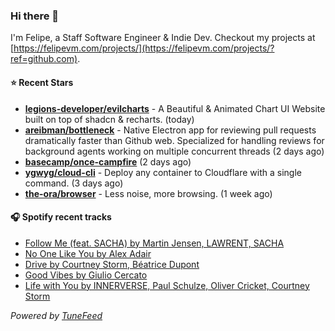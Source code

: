 ### Hi there 👋

I'm Felipe, a Staff Software Engineer & Indie Dev. Checkout my projects at [https://felipevm.com/projects/](https://felipevm.com/projects/?ref=github.com).

#### ⭐ Recent Stars
- **[legions-developer/evilcharts](https://github.com/legions-developer/evilcharts)** - A Beautiful &amp; Animated Chart UI Website built on top of shadcn &amp; recharts. (today)
- **[areibman/bottleneck](https://github.com/areibman/bottleneck)** - Native Electron app for reviewing pull requests dramatically faster than Github web. Specialized for handling reviews for background agents working on multiple concurrent threads (2 days ago)
- **[basecamp/once-campfire](https://github.com/basecamp/once-campfire)** (2 days ago)
- **[ygwyg/cloud-cli](https://github.com/ygwyg/cloud-cli)** - Deploy any container to Cloudflare with a single command. (3 days ago)
- **[the-ora/browser](https://github.com/the-ora/browser)** - Less noise, more browsing. (1 week ago)

#### 🎧 Spotify recent tracks
- [Follow Me (feat. SACHA) by Martin Jensen, LAWRENT, SACHA](https://open.spotify.com/track/5xct8L2ov4IwB5J8LEx91z)
- [No One Like You by Alex Adair](https://open.spotify.com/track/58yE7laRs6ptzfLKWXLN9u)
- [Drive by Courtney Storm, Béatrice Dupont](https://open.spotify.com/track/5TmpcFPSQbCj3Ft6rKoRv3)
- [Good Vibes by Giulio Cercato](https://open.spotify.com/track/4T0PCAuJRWTDlwduiyHlre)
- [Life with You by INNERVERSE, Paul Schulze, Oliver Cricket, Courtney Storm](https://open.spotify.com/track/356zh8gZWsTSQqtJBUpJ3b)

_Powered by [TuneFeed](https://tunefeed.app?ref=github.com)_
